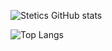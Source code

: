 ![Stetics GitHub stats](https://github-readme-stats.vercel.app/api?username=Stetics&show_icons=true&theme=radical)

![Top Langs](https://github-readme-stats.vercel.app/api/top-langs/?username=Stetics&theme=radical)
